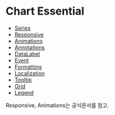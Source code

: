 # Chart Essential

* [Series](./Series설명.md)
* [Responsive](https://apexcharts.com/docs/options/responsive/)<br/>
* [Animations](https://apexcharts.com/docs/options/chart/animations/)
* [Annotations](./Annotations.md)
* [DataLabel](./DataLabels설명.md)
* [Event](./Event설명.md)
* [Formatting](./Formatting설명.md)
* [Localization](https://apexcharts.com/docs/localization/)
* [Tooltip](./ToolTip설명.md)
* [Grid](./Grid설명.md)
* [Legend](./Legend설명.md)

Responsive, Animations는 공식문서를 참고.